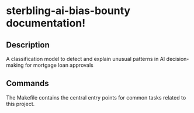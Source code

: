 # sterbling-ai-bias-bounty documentation!

## Description

A classification model to detect and explain unusual patterns in AI decision-making for mortgage loan approvals

## Commands

The Makefile contains the central entry points for common tasks related to this project.

